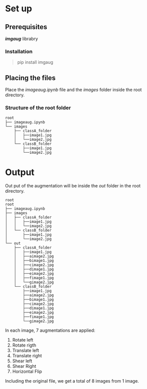 # Set up

## Prerequisites
***imgaug*** librabry

### Installation
>pip install imgaug

## Placing the files
Place the *imageaug.ipynb* file and the *images* folder inside the root directory.

### Structure of the root folder
```
root
├── imageaug.ipynb
└── images
    ├── classA_folder
    │   ├──image1.jpg
    │   └──image2.jpg
    └── classB_folder
        ├──image1.jpg
        └──image2.jpg

```
# Output
Out put of the augmentation will be inside the *out* folder in the root directory.

```
root
root
├── imageaug.ipynb
├── images
│   ├── classA_folder
│   │   ├──image1.jpg
│   │   └──image2.jpg
│   └── classB_folder
│       ├──image1.jpg
│       └──image2.jpg
└── out
    ├── classA_folder
    │   ├──image1.jpg
    │   ├──aimage2.jpg
    │   ├──bimage1.jpg
    │   ├──cimage2.jpg
    │   ├──dimage1.jpg
    │   ├──eimage2.jpg
    │   ├──fimage1.jpg
    │   └──gimage2.jpg
    └── classB_folder
        ├──image1.jpg
        ├──aimage2.jpg
        ├──bimage1.jpg
        ├──cimage2.jpg
        ├──dimage1.jpg
        ├──eimage2.jpg
        ├──fimage1.jpg
        └──gimage2.jpg

```
In each image, 7 augmentations are applied:
1. Rotate left
2. Rotate rigth
3. Translate left
4. Translate right
5. Shear left
6. Shear Right
7. Horizontal Flip

Including the original file, we get a total of 8 images from 1 image.